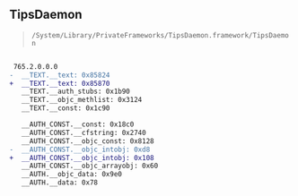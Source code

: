 ## TipsDaemon

> `/System/Library/PrivateFrameworks/TipsDaemon.framework/TipsDaemon`

```diff

 765.2.0.0.0
-  __TEXT.__text: 0x85824
+  __TEXT.__text: 0x85870
   __TEXT.__auth_stubs: 0x1b90
   __TEXT.__objc_methlist: 0x3124
   __TEXT.__const: 0x1c90

   __AUTH_CONST.__const: 0x18c0
   __AUTH_CONST.__cfstring: 0x2740
   __AUTH_CONST.__objc_const: 0x8128
-  __AUTH_CONST.__objc_intobj: 0xd8
+  __AUTH_CONST.__objc_intobj: 0x108
   __AUTH_CONST.__objc_arrayobj: 0x60
   __AUTH.__objc_data: 0x9e0
   __AUTH.__data: 0x78

```
